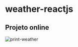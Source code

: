 # weather-reactjs
 
## Projeto online
![print-weather](https://user-images.githubusercontent.com/104948437/205452529-653aa6fa-f313-413b-90da-50fa80fa8597.PNG)
